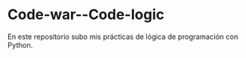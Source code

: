 # Code-war--Code-logic
En este repositorio  subo mis prácticas de lógica de programación con Python.
